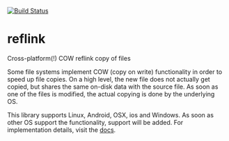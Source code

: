 [![Build Status](https://travis-ci.org/nicokoch/reflink.svg?branch=master)](https://travis-ci.org/nicokoch/reflink)
# reflink
Cross-platform(!) COW reflink copy of files

Some file systems implement COW (copy on write) functionality in order to speed up file copies.
On a high level, the new file does not actually get copied, but shares the same on-disk data with the source file.
As soon as one of the files is modified, the actual copying is done by the underlying OS.

This library supports Linux, Android, OSX, ios and Windows. As soon as other OS support the functionality, support will be added.
For implementation details, visit the [docs](https://docs.rs/reflink/*/reflink/).
